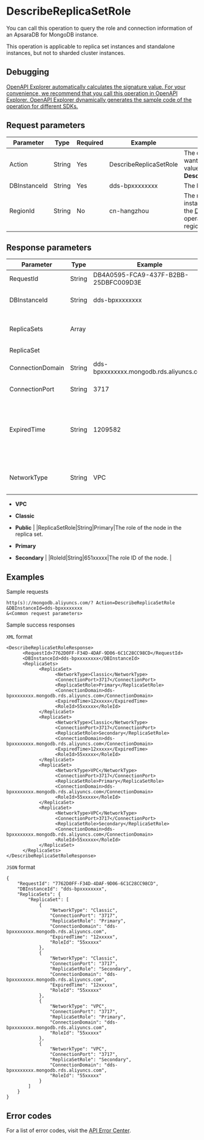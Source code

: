 # DescribeReplicaSetRole

You can call this operation to query the role and connection information of an ApsaraDB for MongoDB instance.

This operation is applicable to replica set instances and standalone instances, but not to sharded cluster instances.

## Debugging

[OpenAPI Explorer automatically calculates the signature value. For your convenience, we recommend that you call this operation in OpenAPI Explorer. OpenAPI Explorer dynamically generates the sample code of the operation for different SDKs.](https://api.aliyun.com/#product=Dds&api=DescribeReplicaSetRole&type=RPC&version=2015-12-01)

## Request parameters

|Parameter|Type|Required|Example|Description|
|---------|----|--------|-------|-----------|
|Action|String|Yes|DescribeReplicaSetRole|The operation that you want to perform. Set the value to **DescribeReplicaSetRole**. |
|DBInstanceId|String|Yes|dds-bpxxxxxxxx|The ID of the instance. |
|RegionId|String|No|cn-hangzhou|The region ID of the instance. You can call the [DescribeRegions](~~61933~~) operation to query the region ID of the instance. |

## Response parameters

|Parameter|Type|Example|Description|
|---------|----|-------|-----------|
|RequestId|String|DB4A0595-FCA9-437F-B2BB-25DBFC009D3E|The ID of the request. |
|DBInstanceId|String|dds-bpxxxxxxxx|The ID of the instance. |
|ReplicaSets|Array| |Details about the replica set roles. |
|ReplicaSet| | | |
|ConnectionDomain|String|dds-bpxxxxxxxx.mongodb.rds.aliyuncs.com|The endpoint of the node. |
|ConnectionPort|String|3717|The port of the node. |
|ExpiredTime|String|1209582|The remaining duration of the classic network endpoint. Unit: seconds. |
|NetworkType|String|VPC|The network type. Valid values:

-   **VPC**
-   **Classic**
-   **Public** |
|ReplicaSetRole|String|Primary|The role of the node in the replica set.

-   **Primary**
-   **Secondary** |
|RoleId|String|651xxxxx|The role ID of the node. |

## Examples

Sample requests

```
http(s)://mongodb.aliyuncs.com/? Action=DescribeReplicaSetRole
&DBInstanceId=dds-bpxxxxxxxx
&<Common request parameters>
```

Sample success responses

`XML` format

```
<DescribeReplicaSetRoleResponse>
      <RequestId>7762D0FF-F34D-4DAF-9D06-6C1C28CC98CD</RequestId>
      <DBInstanceId>dds-bpxxxxxxxx</DBInstanceId>
      <ReplicaSets>
            <ReplicaSet>
                  <NetworkType>Classic</NetworkType>
                  <ConnectionPort>3717</ConnectionPort>
                  <ReplicaSetRole>Primary</ReplicaSetRole>
                  <ConnectionDomain>dds-bpxxxxxxxx.mongodb.rds.aliyuncs.com</ConnectionDomain>
                  <ExpiredTime>12xxxxx</ExpiredTime>
                  <RoleId>55xxxxx</RoleId>
            </ReplicaSet>
            <ReplicaSet>
                  <NetworkType>Classic</NetworkType>
                  <ConnectionPort>3717</ConnectionPort>
                  <ReplicaSetRole>Secondary</ReplicaSetRole>
                  <ConnectionDomain>dds-bpxxxxxxxx.mongodb.rds.aliyuncs.com</ConnectionDomain>
                  <ExpiredTime>12xxxxx</ExpiredTime>
                  <RoleId>55xxxxx</RoleId>
            </ReplicaSet>
            <ReplicaSet>
                  <NetworkType>VPC</NetworkType>
                  <ConnectionPort>3717</ConnectionPort>
                  <ReplicaSetRole>Primary</ReplicaSetRole>
                  <ConnectionDomain>dds-bpxxxxxxxx.mongodb.rds.aliyuncs.com</ConnectionDomain>
                  <RoleId>55xxxxx</RoleId>
            </ReplicaSet>
            <ReplicaSet>
                  <NetworkType>VPC</NetworkType>
                  <ConnectionPort>3717</ConnectionPort>
                  <ReplicaSetRole>Secondary</ReplicaSetRole>
                  <ConnectionDomain>dds-bpxxxxxxxx.mongodb.rds.aliyuncs.com</ConnectionDomain>
                  <RoleId>55xxxxx</RoleId>
            </ReplicaSet>
      </ReplicaSets>
</DescribeReplicaSetRoleResponse>
```

`JSON` format

```
{
    "RequestId": "7762D0FF-F34D-4DAF-9D06-6C1C28CC98CD",
    "DBInstanceId": "dds-bpxxxxxxxx",
    "ReplicaSets": {
        "ReplicaSet": [
            {
                "NetworkType": "Classic",
                "ConnectionPort": "3717",
                "ReplicaSetRole": "Primary",
                "ConnectionDomain": "dds-bpxxxxxxxx.mongodb.rds.aliyuncs.com",
                "ExpiredTime": "12xxxxx",
                "RoleId": "55xxxxx"
            },
            {
                "NetworkType": "Classic",
                "ConnectionPort": "3717",
                "ReplicaSetRole": "Secondary",
                "ConnectionDomain": "dds-bpxxxxxxxx.mongodb.rds.aliyuncs.com",
                "ExpiredTime": "12xxxxx",
                "RoleId": "55xxxxx"
            },
            {
                "NetworkType": "VPC",
                "ConnectionPort": "3717",
                "ReplicaSetRole": "Primary",
                "ConnectionDomain": "dds-bpxxxxxxxx.mongodb.rds.aliyuncs.com",
                "RoleId": "55xxxxx"
            },
            {
                "NetworkType": "VPC",
                "ConnectionPort": "3717",
                "ReplicaSetRole": "Secondary",
                "ConnectionDomain": "dds-bpxxxxxxxx.mongodb.rds.aliyuncs.com",
                "RoleId": "55xxxxx"
            }
        ]
    }
}
```

## Error codes

For a list of error codes, visit the [API Error Center](https://error-center.alibabacloud.com/status/product/Dds).

